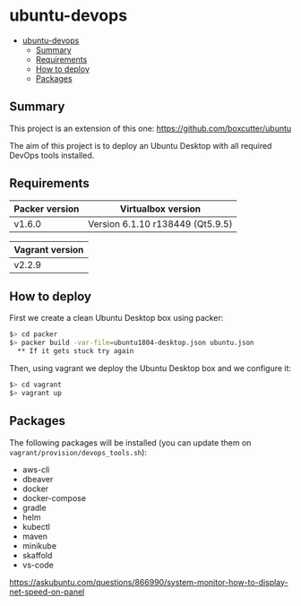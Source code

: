 # ubuntu-devops

- [ubuntu-devops](#ubuntu-devops)
  - [Summary](#summary)
  - [Requirements](#requirements)
  - [How to deploy](#how-to-deploy)
  - [Packages](#packages)

## Summary

This project is an extension of this one: https://github.com/boxcutter/ubuntu

The aim of this project is to deploy an Ubuntu Desktop with all required DevOps tools installed.

## Requirements

| Packer version | Virtualbox version               |
| -------------- | -------------------------------- |
| v1.6.0         | Version 6.1.10 r138449 (Qt5.9.5) |

| Vagrant version |
| --------------- |
|  v2.2.9         |

## How to deploy

First we create a clean Ubuntu Desktop box using packer:

```sh
$> cd packer
$> packer build -var-file=ubuntu1804-desktop.json ubuntu.json
  ** If it gets stuck try again
```

Then, using vagrant we deploy the Ubuntu Desktop box and we configure it:

```sh
$> cd vagrant
$> vagrant up
```

## Packages

The following packages will be installed (you can update them on `vagrant/provision/devops_tools.sh`):

- aws-cli
- dbeaver
- docker
- docker-compose
- gradle
- helm
- kubectl
- maven
- minikube
- skaffold
- vs-code

https://askubuntu.com/questions/866990/system-monitor-how-to-display-net-speed-on-panel